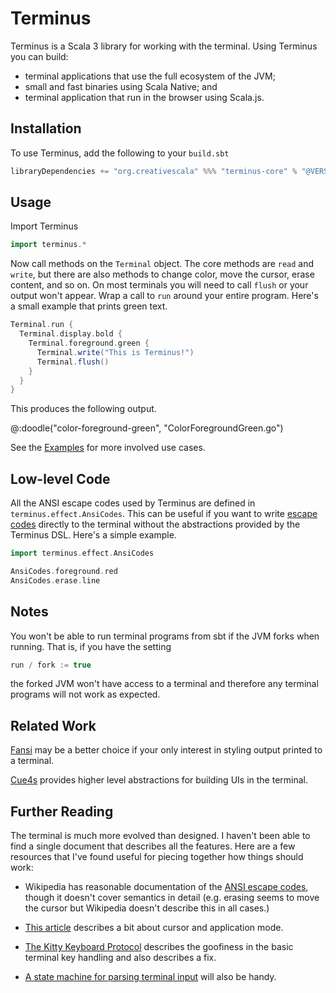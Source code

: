 # Terminus

Terminus is a Scala 3 library for working with the terminal.
Using Terminus you can build:

- terminal applications that use the full ecosystem of the JVM;
- small and fast binaries using Scala Native; and
- terminal application that run in the browser using Scala.js.


## Installation

To use Terminus, add the following to your `build.sbt`

```scala
libraryDependencies += "org.creativescala" %%% "terminus-core" % "@VERSION@"
```


## Usage

Import Terminus

```scala mdoc:silent
import terminus.*
```

Now call methods on the `Terminal` object. The core methods are `read` and `write`, but there are also methods to change color, move the cursor, erase content, and so on. On most terminals you will need to call `flush` or your output won't appear. Wrap a call to `run` around your entire program. Here's a small example that prints green text.


```scala mdoc:compile-only
Terminal.run {
  Terminal.display.bold {
    Terminal.foreground.green {
      Terminal.write("This is Terminus!")
      Terminal.flush()
    }
  }
}
```

This produces the following output.

@:doodle("color-foreground-green", "ColorForegroundGreen.go")

See the [Examples](examples.md) for more involved use cases.


## Low-level Code

All the ANSI escape codes used by Terminus are defined in `terminus.effect.AnsiCodes`.
This can be useful if you want to write [escape codes][ansi-escape-codes] directly to the terminal without the abstractions provided by the Terminus DSL.
Here's a simple example.

```scala mdoc
import terminus.effect.AnsiCodes

AnsiCodes.foreground.red
AnsiCodes.erase.line
```


## Notes

You won't be able to run terminal programs from sbt if the JVM forks when running. That is, if you have the setting

```scala
run / fork := true
```

the forked JVM won't have access to a terminal and therefore any terminal programs will not work as expected.


## Related Work

[Fansi][fansi] may be a better choice if your only interest in styling output printed to a terminal.

[Cue4s][cue4s] provides higher level abstractions for building UIs in the terminal.


## Further Reading

The terminal is much more evolved than designed. I haven't been able to find a single document that describes all the features. Here are a few resources that I've found useful for piecing together how things should work:

- Wikipedia has reasonable documentation of the [ANSI escape codes][ansi-escape-codes], though it doesn't cover semantics in detail (e.g. erasing seems to move the cursor but Wikipedia doesn't describe this in all cases.)

- [This article](http://web.archive.org/web/20160407191115/http://homes.mpimf-heidelberg.mpg.de/~rohm/computing/mpimf/notes/terminal.html) describes a bit about cursor and application mode.

- [The Kitty Keyboard Protocol](https://sw.kovidgoyal.net/kitty/keyboard-protocol/) describes the goofiness in the basic terminal key handling and also describes a fix.

- [A state machine for parsing terminal input](https://vt100.net/emu/dec_ansi_parser) will also be handy.

[ansi-escape-codes]: https://en.wikipedia.org/wiki/ANSI_escape_code
[jline]: https://jline.org/
[scala-native]: https://scala-native.org/en/stable/
[scala-js]: https://www.scala-js.org/
[fansi]: https://github.com/com-lihaoyi/fansi
[cue4s]: https://github.com/neandertech/cue4s/
